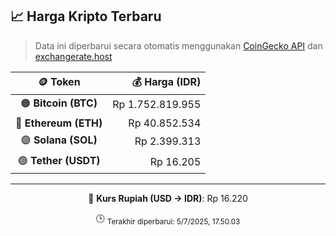

<!-- HARGA_KRIPTO -->
## 📈 Harga Kripto Terbaru

> Data ini diperbarui secara otomatis menggunakan [CoinGecko API](https://www.coingecko.com/) dan [exchangerate.host](https://exchangerate.host/)

<div align="center">

| 🪙 Token | 💰 Harga (IDR) |
|:------:|---------------:|
| 🟠 **Bitcoin (BTC)**   | Rp 1.752.819.955 |
| 🔵 **Ethereum (ETH)**  | Rp 40.852.534 |
| 🟣 **Solana (SOL)**    | Rp 2.399.313 |
| 🟢 **Tether (USDT)**   | Rp 16.205 |

---

💱 **Kurs Rupiah (USD → IDR)**: Rp 16.220

🕒 <sub>Terakhir diperbarui: 5/7/2025, 17.50.03</sub>

</div>
<!-- /HARGA_KRIPTO -->